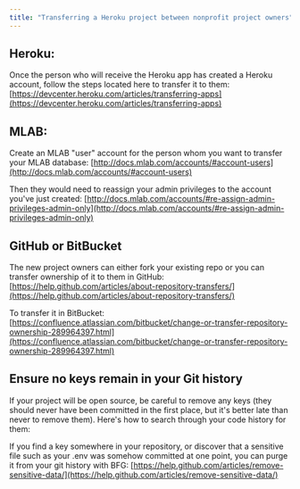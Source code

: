 ```yaml
---
title: "Transferring a Heroku project between nonprofit project owners"
---
```


## Heroku:

Once the person who will receive the Heroku app has created a Heroku account, follow the steps located here to transfer it to them: [https://devcenter.heroku.com/articles/transferring-apps](https://devcenter.heroku.com/articles/transferring-apps)

## MLAB:

Create an MLAB "user" account for the person whom you want to transfer your MLAB database: [http://docs.mlab.com/accounts/#account-users](http://docs.mlab.com/accounts/#account-users)

Then they would need to reassign your admin privileges to the account you've just created: [http://docs.mlab.com/accounts/#re-assign-admin-privileges-admin-only](http://docs.mlab.com/accounts/#re-assign-admin-privileges-admin-only)

## GitHub or BitBucket

The new project owners can either fork your existing repo or you can transfer ownership of it to them in GitHub: [https://help.github.com/articles/about-repository-transfers/](https://help.github.com/articles/about-repository-transfers/)

To transfer it in BitBucket: [https://confluence.atlassian.com/bitbucket/change-or-transfer-repository-ownership-289964397.html](https://confluence.atlassian.com/bitbucket/change-or-transfer-repository-ownership-289964397.html)

## Ensure no keys remain in your Git history

If your project will be open source, be careful to remove any keys (they should never have been committed in the first place, but it's better late than never to remove them). Here's how to search through your code history for them:

If you find a key somewhere in your repository, or discover that a sensitive file such as your .env was somehow committed at one point, you can purge it from your git history with BFG: [https://help.github.com/articles/remove-sensitive-data/](https://help.github.com/articles/remove-sensitive-data/)
